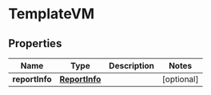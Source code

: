 

# TemplateVM


## Properties

| Name | Type | Description | Notes |
|------------ | ------------- | ------------- | -------------|
|**reportInfo** | [**ReportInfo**](ReportInfo.md) |  |  [optional] |



